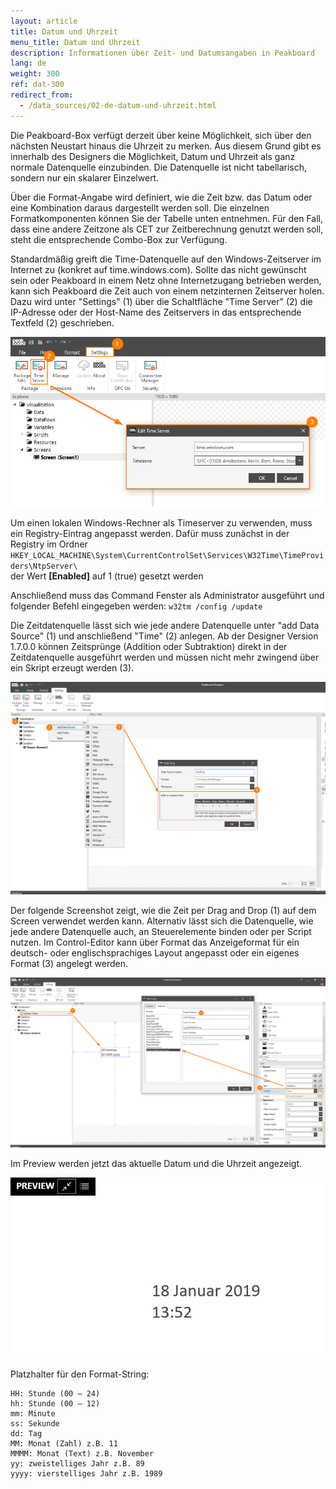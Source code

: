 ```yaml
---
layout: article
title: Datum und Uhrzeit
menu_title: Datum und Uhrzeit
description: Informationen über Zeit- und Datumsangaben in Peakboard
lang: de
weight: 300
ref: dat-300
redirect_from:
  - /data_sources/02-de-datum-und-uhrzeit.html
---
```


Die Peakboard-Box verfügt derzeit über keine Möglichkeit, sich über den nächsten Neustart hinaus die Uhrzeit zu merken. 
Aus diesem Grund gibt es innerhalb des Designers die Möglichkeit, Datum und Uhrzeit als ganz normale Datenquelle einzubinden. 
Die Datenquelle ist nicht tabellarisch, sondern nur ein skalarer Einzelwert.

Über die Format-Angabe wird definiert, wie die Zeit bzw. das Datum oder eine Kombination daraus dargestellt werden soll. 
Die einzelnen Formatkomponenten können Sie der Tabelle unten entnehmen. 
Für den Fall, dass eine andere Zeitzone als CET zur Zeitberechnung genutzt werden soll, steht die entsprechende Combo-Box zur Verfügung.

Standardmäßig greift die Time-Datenquelle auf den Windows-Zeitserver im Internet zu (konkret auf time.windows.com). 
Sollte das nicht gewünscht sein oder Peakboard in einem Netz ohne Internetzugang betrieben werden, kann sich Peakboard die Zeit auch von einem netzinternen Zeitserver holen. 
Dazu wird unter "Settings" (1) über die Schaltfläche "Time Server" (2) die IP-Adresse oder der Host-Name des Zeitservers in das entsprechende Textfeld (2) geschrieben.

![TimeServer](/assets/images/data-sources/date-and-time/TimeServer.png)

Um einen lokalen Windows-Rechner als Timeserver zu verwenden, muss ein Registry-Eintrag angepasst werden.
Dafür muss zunächst in der Registry im Ordner 
`HKEY_LOCAL_MACHINE\System\CurrentControlSet\Services\W32Time\TimeProviders\NtpServer\`  
der Wert **[Enabled]** auf 1 (true) gesetzt werden

Anschließend muss das Command Fenster als Administrator ausgeführt und folgender Befehl eingegeben werden:
`w32tm /config /update`


Die Zeitdatenquelle lässt sich wie jede andere Datenquelle unter "add Data Source" (1) und anschließend "Time" (2) anlegen.
Ab der Designer Version 1.7.0.0 können Zeitsprünge (Addition oder Subtraktion) direkt in der Zeitdatenquelle ausgeführt werden und müssen nicht mehr zwingend über ein Skript erzeugt werden (3).

![Add Time Dialog](/assets/images/data-sources/date-and-time/add-time-dialog.png)

Der folgende Screenshot zeigt, wie die Zeit per Drag and Drop (1) auf dem Screen verwendet werden kann. Alternativ lässt sich die Datenquelle, wie jede andere Datenquelle auch, an Steuerelemente binden oder per Script nutzen.
Im Control-Editor kann über Format das Anzeigeformat für ein deutsch- oder englischsprachiges Layout angepasst oder ein eigenes Format (3) angelegt werden.

![Place Time](/assets/images/data-sources/date-and-time/place-time.png)

Im Preview werden jetzt das aktuelle Datum und die Uhrzeit angezeigt.

![Preview Time](/assets/images/data-sources/date-and-time/preview-time.png)

Platzhalter für den Format-String:

```
HH: Stunde (00 – 24)
hh: Stunde (00 – 12)
mm: Minute
ss: Sekunde
dd: Tag
MM: Monat (Zahl) z.B. 11
MMMM: Monat (Text) z.B. November
yy: zweistelliges Jahr z.B. 89
yyyy: vierstelliges Jahr z.B. 1989
```
